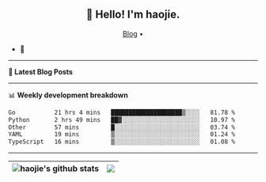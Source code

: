 <h2 align="center">👋 Hello! I'm haojie.</h2>
<p align="center">
  <a href="https://aoyouer.com">Blog</a> •
</p>


- 🔭 


-------

**📝 Latest Blog Posts**


-------

📊 **Weekly development breakdown**
<!--START_SECTION:waka-->

```txt
Go           21 hrs 4 mins   ████████████████████▒░░░░   81.78 %
Python       2 hrs 49 mins   ██▓░░░░░░░░░░░░░░░░░░░░░░   10.97 %
Other        57 mins         █░░░░░░░░░░░░░░░░░░░░░░░░   03.74 %
YAML         19 mins         ▒░░░░░░░░░░░░░░░░░░░░░░░░   01.24 %
TypeScript   16 mins         ▒░░░░░░░░░░░░░░░░░░░░░░░░   01.08 %
```

<!--END_SECTION:waka-->

-------



| <img align="center" src="https://github-readme-stats.vercel.app/api?username=haojie06&show_icons=true&theme=graywhite&show_icons=true&count_private=true&include_all_commits=true&hide_border=true" alt="haojie's github stats" /> | <img align="center" src="https://github-readme-stats.vercel.app/api/top-langs/?username=haojie06&layout=compact&theme=graywhite&hide_border=true&hide=css,html" /> |
| ------------- | ------------- |


